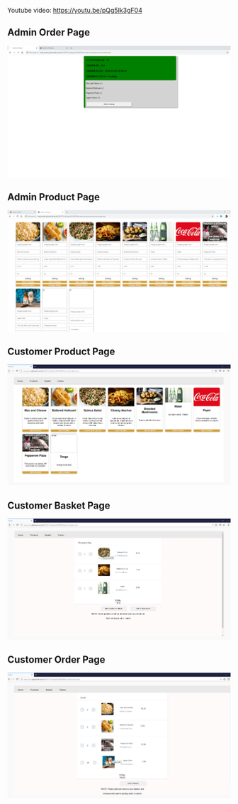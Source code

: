Youtube video: https://youtu.be/pQg5Ik3gF04

<html>
  <h2> Admin Order Page</h2>
  <img src="Annotation 2020-01-09 173224.png">
    <h2> Admin Product Page</h2>
  <img src="Annotation 2020-01-09 173225.png">
   <h2> Customer Product Page</h2>
    <img src="Annotation 2020-01-09 173226.png">
      <h2> Customer Basket Page</h2>
  <img src="Annotation 2020-01-09 173227.png">
    <h2> Customer Order Page</h2>
  <img src="Annotation 2020-01-09 173228.png">


</html>


